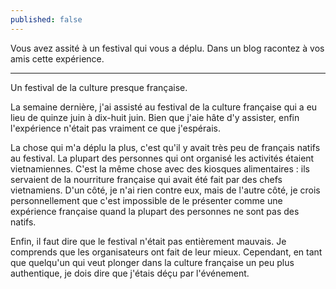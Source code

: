 ```yaml
---
published: false
---
```

Vous avez assité à un festival qui vous a déplu. Dans un blog racontez à vos amis cette expérience.

---
Un festival de la culture presque française.

La semaine dernière, j'ai assisté au festival de la culture française qui a eu lieu de quinze juin à dix-huit juin. Bien que j'aie hâte d'y assister, enfin l'expérience n'était pas vraiment ce que j'espérais.

La chose qui m'a déplu la plus, c'est qu'il y avait très peu de français natifs au festival. La plupart des personnes qui ont organisé les activités étaient vietnamiennes. C'est la même chose avec des kiosques alimentaires : ils servaient de la nourriture française qui avait été fait par des chefs vietnamiens. D'un côté, je n'ai rien contre eux, mais de l'autre côté, je crois personnellement que c'est impossible de le présenter comme une expérience française quand la plupart des personnes ne sont pas des natifs.

Enfin, il faut dire que le festival n'était pas entièrement mauvais. Je comprends que les organisateurs ont fait de leur mieux. Cependant, en tant que quelqu'un qui veut plonger dans la culture française un peu plus authentique, je dois dire que j'étais déçu par l'événement.
